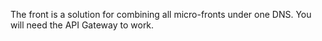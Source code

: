The front is a solution for combining all micro-fronts under one DNS. You will need the API Gateway to work.
